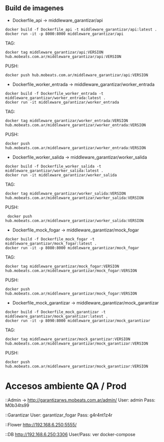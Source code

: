 ## Build de imagenes

* Dockerfile_api -> middleware_garantizar/api

```
docker build -f Dockerfile_api -t middleware_garantizar/api:latest .
docker run -it -p 8000:8000 middleware_garantizar/api
```

TAG:
```
docker tag middleware_garantizar/api:VERSION hub.mobeats.com.ar/middleware_garantizar/api:VERSION
```

PUSH:
```
docker push hub.mobeats.com.ar/middleware_garantizar/api:VERSION
```

* Dockerfile_worker_entrada -> middleware_garantizar/worker_entrada

```
docker build -f Dockerfile_worker_entrada -t middleware_garantizar/worker_entrada:latest .
docker run -it middleware_garantizar/worker_entrada
```

TAG:
```
docker tag middleware_garantizar/worker_entrada:VERSION hub.mobeats.com.ar/middleware_garantizar/worker_entrada:VERSION
```

PUSH:
```
docker push hub.mobeats.com.ar/middleware_garantizar/worker_entrada:VERSION
```

* Dockerfile_worker_salida -> middleware_garantizar/worker_salida

```
docker build -f Dockerfile_worker_salida -t middleware_garantizar/worker_salida:latest .
docker run -it middleware_garantizar/worker_salida
```

TAG:
```
docker tag middleware_garantizar/worker_salida:VERSION hub.mobeats.com.ar/middleware_garantizar/worker_salida:VERSION
```

PUSH:
```
 docker push hub.mobeats.com.ar/middleware_garantizar/worker_salida:VERSION
```

* Dockerfile_mock_fogar -> middleware_garantizar/mock_fogar

```
docker build -f Dockerfile_mock_fogar -t middleware_garantizar/mock_fogar:latest .
docker run -it -p 8080:8000 middleware_garantizar/mock_fogar
```

TAG:
```
docker tag middleware_garantizar/mock_fogar:VERSION hub.mobeats.com.ar/middleware_garantizar/mock_fogar:VERSION
```

PUSH:
```
docker push hub.mobeats.com.ar/middleware_garantizar/mock_fogar:VERSION
```

* Dockerfile_mock_garantizar -> middleware_garantizar/mock_garantizar

```
docker build -f Dockerfile_mock_garantizar -t middleware_garantizar/mock_garantizar:latest .
docker run -it -p 8090:8000 middleware_garantizar/mock_garantizar
```

TAG:
```
docker tag middleware_garantizar/mock_garantizar:VERSION hub.mobeats.com.ar/middleware_garantizar/mock_garantizar:VERSION
```

PUSH:
```
docker push hub.mobeats.com.ar/middleware_garantizar/mock_garantizar:VERSION
```

# Accesos ambiente QA / Prod

::Admin -> http://garantizarws.mobeats.com.ar/admin/
User: admin
Pass: M0b34ts99

::Garantizar
User: garantizar_fogar
Pass: g4r4nt1z4r

::Flower
http://192.168.6.250:5555/

::DB
http://192.168.6.250:3306
User/Pass: ver docker-compose